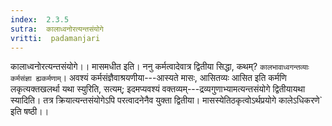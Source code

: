 ```yaml
---
index:  2.3.5
sutra:  कालाध्वनोरत्यन्तसंयोगे
vritti:  padamanjari
---
```


कालाध्वनोरत्यन्तसंयोगे।। मासमधीत इति। ननु कर्मत्वादेवात्र द्वितीया सिद्धा, कथम्? `कालभावाध्वगन्तव्याः कर्मसंज्ञा ह्यकर्मणाम्`। अवश्यं कर्मसंज्ञैवाश्रयणीया---आस्यते मासः, आसितव्यः आसित इति कर्मणि लकृत्यक्तखलर्था यथा स्युरिति, सत्यम्; इदमप्यवश्यं वक्तव्यम्---द्रव्यगुणाभ्यामत्यन्तसंयोगे द्वितीयायथा स्यादिति। तत्र क्रियात्यन्तसंयोगेऽपि परत्वादनेनैव युक्ता द्वितीया। मासस्येतिठकृत्वोऽर्थप्रयोगे कालेऽधिकरणे` इति षष्ठी।।
